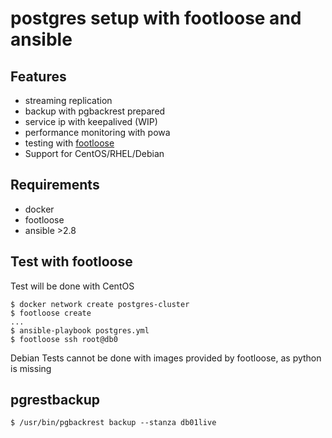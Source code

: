 # postgres setup with footloose and ansible

## Features

* streaming replication
* backup with pgbackrest prepared
* service ip with keepalived (WIP)
* performance monitoring with powa
* testing with [footloose](https://github.com/weaveworks/footloose )
* Support for CentOS/RHEL/Debian

## Requirements

* docker
* footloose
* ansible >2.8

## Test with footloose

Test will be done with CentOS

    $ docker network create postgres-cluster
    $ footloose create
    ...
    $ ansible-playbook postgres.yml
    $ footloose ssh root@db0

Debian Tests cannot be done with images provided by footloose, as python is missing

## pgrestbackup

    $ /usr/bin/pgbackrest backup --stanza db01live


